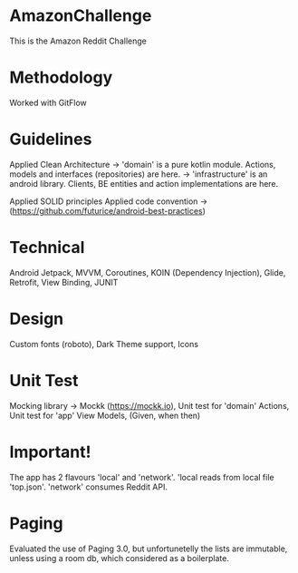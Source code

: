# AmazonChallenge
This is the Amazon Reddit Challenge

# Methodology
Worked with GitFlow

# Guidelines
Applied Clean Architecture -> 'domain' is a pure kotlin module. Actions, models and interfaces (repositories) are here.
                           -> 'infrastructure' is an android library. Clients, BE entities and action implementations are here.
                          
Applied SOLID principles
Applied code convention -> (https://github.com/futurice/android-best-practices)

# Technical
Android Jetpack,
MVVM,
Coroutines,
KOIN (Dependency Injection),
Glide,
Retrofit,
View Binding,
JUNIT

# Design
Custom fonts (roboto),
Dark Theme support,
Icons

# Unit Test
Mocking library -> Mockk (https://mockk.io),
Unit test for 'domain' Actions,
Unit test for 'app' View Models,
(Given, when then)

# Important!
The app has 2 flavours 'local' and 'network'.
'local reads from local file 'top.json'.
'network' consumes Reddit API.

# Paging
Evaluated the use of Paging 3.0, but unfortunetelly the lists are immutable, unless using a room db, which considered as a boilerplate.




